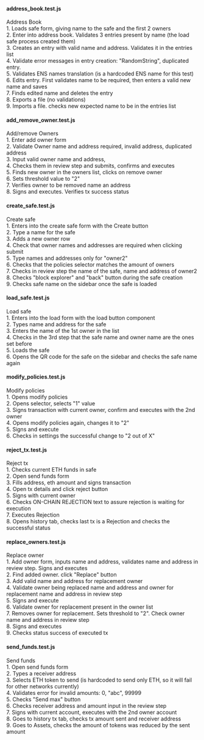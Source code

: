 #### address_book.test.js

Address Book\
1.
 Loads safe form, giving name to the safe and the first 2 owners\
2.
 Enter into address book. Validates 3 entries present by name (the load safe process created them)\
3.
 Creates an entry with valid name and address. Validates it in the entries list\
4.
 Validate error messages in entry creation: "RandomString", duplicated entry.\
5.
 Validates ENS names translation (is a hardcoded ENS name for this test)\
6.
 Edits entry. First validates name to be required, then enters a valid new name and saves\
7.
 Finds edited name and deletes the entry\
8.
 Exports a file (no validations)\
9.
 Imports a file. checks new expected name to be in the entries list

#### add_remove_owner.test.js

Add/remove Owners\
1.
 Enter add owner form\
2.
 Validate Owner name and address required, invalid address, duplicated address\
3.
 Input valid owner name and address,\
4.
 Checks them in review step and submits, confirms and executes\
5.
 Finds new owner in the owners list, clicks on remove owner\
6.
 Sets threshold value to "2"\
7.
 Verifies owner to be removed name an address\
8.
 Signs and executes. Verifies tx success status

#### create_safe.test.js

Create safe\
1.
 Enters into the create safe form with the Create button\
2.
 Type a name for the safe\
3.
 Adds a new owner row\
4.
 Check that owner names and addresses are required when clicking submit\
5.
 Type names and addresses only for "owner2"\
6.
 Checks that the policies selector matches the amount of owners\
7.
 Checks in review step the name of the safe, name and address of owner2\
8.
 Checks "block explorer" and "back" button during the safe creation\
9.
 Checks safe name on the sidebar once the safe is loaded

#### load_safe.test.js

Load safe\
1.
 Enters into the load form with the load button component\
2.
 Types name and address for the safe\
3.
 Enters the name of the 1st owner in the list\
4.
 Checks in the 3rd step that the safe name and owner name are the ones set before\
5.
 Loads the safe\
6.
 Opens the QR code for the safe on the sidebar and checks the safe name again

#### modify_policies.test.js

Modify policies\
1.
 Opens modify policies\
2.
 Opens selector, selects "1" value\
3.
 Signs transaction with current owner, confirm and executes with the 2nd owner\
4.
 Opens modify policies again, changes it to "2"\
5.
 Signs and execute\
6.
 Checks in settings the successful change to "2 out of X"

#### reject_tx.test.js

Reject tx\
1.
 Checks current ETH funds in safe\
2.
 Open send funds form\
3.
 Fills address, eth amount and signs transaction\
4.
 Open tx details and click reject button\
5.
 Signs with current owner\
6.
 Checks ON-CHAIN REJECTION text to assure rejection is waiting for execution\
7.
 Executes Rejection\
8.
 Opens history tab, checks last tx is a Rejection and checks the successful status

#### replace_owners.test.js

Replace owner\
1.
 Add owner form, inputs name and address, validates name and address in review step. Signs and executes\
2.
 Find added owner. click "Replace" button\
3.
 Add valid name and address for replacement owner\
4.
 Validate owner being replaced name and address and owner for replacement name and address in review step\
5.
 Signs and execute\
6.
 Validate owner for replacement present in the owner list\
7.
 Removes owner for replacement. Sets threshold to "2". Check owner name and address in review step\
8.
 Signs and executes\
9.
 Checks status success of executed tx

#### send_funds.test.js

Send funds\
1.
 Open send funds form\
2.
 Types a receiver address\
3.
 Selects ETH token to send (is hardcoded to send only ETH, so it will fail for other networks currently)\
4.
 Validates error for invalid amounts: 0, "abc", 99999\
5.
 Checks "Send max" button\
6.
 Checks receiver address and amount input in the review step\
7.
 Signs with current account, executes with the 2nd owner account\
8.
 Goes to history tx tab, checks tx amount sent and receiver address\
9.
 Goes to Assets, checks the amount of tokens was reduced by the sent amount

